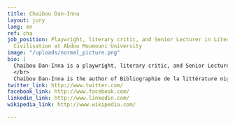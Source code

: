 ```yaml
---
title: Chaibou Dan-Inna
layout: jury
lang: en
ref: cha
job_position: Playwright, literary critic, and Senior Lecturer in Literature and Francophone
  Civilisation at Abdou Moumouni University
image: "/uploads/normal_picture.png"
bio: |
  Chaibou Dan-Inna is a playwright, literary critic, and Senior Lecturer in Literature and Francophone Civilisation at Abdou Moumouni University in Niamey, Niger. He holds a doctorate from the University of Bordeaux 3 is an accredited Research Supervisor from University of Limoges, France. He has held high level administrative positions in academia and governance in Niger. He was head of Department of Modern Languages; Acting Dean Faculty of Social Sciences and Humanities; Secretary General to the Ministry of Higher Education, Education and Social Development, Technical Adviser the National Assembly; Director to the office of the President of the High Council on Local Government Authorities and the Minister for Professional and Technical Education.
  </br>
  Chaibou Dan-Inna is the author of Bibliographie de la littérature nigérienne (with collaboration with Jean-Dominique Pénel); Anthologie bilingue de la poésie orale haoussa (with Ibrahim Abdoulsalam Niang); Yazi Dogo et l’art du théâtre populaire au Niger; L’Eloge dans les créations poétiques des griots haoussa d’une étude critique de Sarki ya hana sabkar bako de Yazi Dogo et d’un ouvrage sur Les Femmes africaines leaders des médias (with Vieux Savane). He is also the author of Une Vie de cent carats and several journal articles on African theatre, Hausa oral literature, and literature in Niger.
twitter_link: http://www.twitter.com/
facebook_link: http://www.facebook.com/
linkedin_link: http://www.linkedin.com/
wikipedia_link: http://www.wikipedia.com/

---
```

